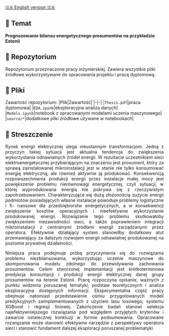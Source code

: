[:gb: English version :gb:](README_ENG.md)

## :small_blue_diamond: Temat
**Prognozowanie bilansu energetycznego prosumentów na przykładzie Estonii**

## :small_blue_diamond: Repozytorium
Repozytorium przeznaczone pracy inżynierskiej. Zawiera wszystkie pliki źródłowe wykorzystywane do opracowania projektu i pracę dyplomową.

## :small_blue_diamond: Pliki
Zawartość repozytorium:
|Plik|Zawartość|
|-|-|
|`Thesis.pdf`|praca dyplomowa|
|`EDA.ipynb`|eksploracyjna analiza danych|
|`Models.ipynb`|notebook z opracowanymi modelami uczenia maszynowego|
|`source/*`|dodatkowe pliki źródłowe używane w notebookach|

## :small_blue_diamond: Streszczenie
<div style="text-align: justify">
Rynek energii elektrycznej ulega nieustannym transformacjom. Jedną z przyczyn takiej sytuacji
jest aktualna tendencja do zwiększenia wykorzystania odnawialnych źródeł energii. W rezultacie
uczestnikiem sieci elektroenergetycznej przybierającym na znaczeniu jest prosument, który za sprawą
zainstalowanej mikroinstalacji jest w stanie nie tylko konsumować energię elektryczną, ale również
aktywnie ją produkować. Konsekwencją rozpowszechnienia produkcji energii przez instalacje małej
mocy jest powiększenie problemu nierównowagi energetycznej, czyli sytuacji, w której wyprodukowana
energia nie pokrywa się z rzeczywistym zapotrzebowaniem. Charakteryzujące się dużą złożonością
zużycie energii podmiotów posiadających własne instalacje powoduje problemy logistyczne i fi-
nansowe dla przedsiębiorstw energetycznych, a w konsekwencji zwiększenie kosztów operacyjnych
i nieefektywne wykorzystanie produkowanej energii. Rozwiązanie tego problemu skutkowałoby
zwiększeniem niezawodności sieci, a także poprawieniem integracji mikroinstalacji z centralnymi
źródłami energii zarządzanymi przez operatora. Efektywnie działający system stanowiłby dodatkowy
atut przemawiający za dalszym rozwojem energii odnawialnej produkowanej na poziomie prywatnej
działalności.

Niniejsza praca podejmuje próbę przyczynienia się do rozwiązania problemu niezbilansowania,
wykorzystując uczenie maszynowe do skomponowania modelu zdolnego do przewidywania zachowania
prosumentów. Celem stworzonej implementacji jest krótkoterminowa predykcja konsumpcji i produkcji
energii elektrycznej danej grupy prosumentów na terenie Estonii. Pracę rozpoczyna opisanie,
ważnych z punktu widzenia poruszanej tematyki, podstaw teoretycznych i analiza eksploracyjna
dostępnych informacji. Eksperymentalna część pracy obejmuje natomiast przedstawienie ośmiu
przygotowanych modeli predykcyjnych zaimplementowanych z użyciem lasu losowego, systemu
XGBoost i regresji liniowej. Zakończenie badań stanowi selekcja najefektywniejszego rozwiązania pod
względem przyjętych kryteriów i zawarcie ostatecznej konkluzji w formie podsumowania. Opracowane
rozwiązanie może stanowić efektywne narzędzie z perspektywy operatora sieci i stanowić fundament
dalszej eksploracji poruszanej problematyki.
</div>
